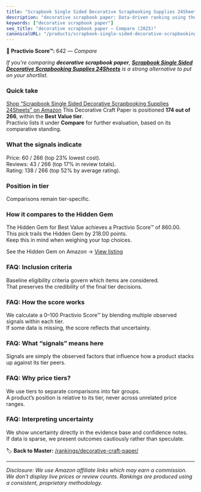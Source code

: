 ```yaml
---
title: "Scrapbook Single Sided Decorative Scrapbooking Supplies 24Sheets"
description: "decorative scrapbook paper: Data-driven ranking using the Practivio Score™. Positioned by quality, value, demand, findability, momentum."
keywords: ["decorative scrapbook paper"]
seo_title: "decorative scrapbook paper — Compare (2025)"
canonicalURL: "/products/scrapbook-single-sided-decorative-scrapbooking-supplies-24sheets-B0D1C8MZT4/"
---
```


**🛒 Practivio Score™:** 642 — _Compare_


*If you're comparing **decorative scrapbook paper**, **[Scrapbook Single Sided Decorative Scrapbooking Supplies 24Sheets](https://www.amazon.com/dp/B0D1C8MZT4?tag=practivio-20)** is a strong alternative to put on your shortlist.*
### Quick take
[Shop “Scrapbook Single Sided Decorative Scrapbooking Supplies 24Sheets” on Amazon](https://www.amazon.com/dp/B0D1C8MZT4?tag=practivio-20)
This Decorative Craft Paper is positioned **174 out of 266**, within the **Best Value tier**.  
Practivio lists it under **Compare** for further evaluation, based on its comparative standing.

### What the signals indicate
Price: 60 / 266 (top 23% lowest cost).  
Reviews: 43 / 266 (top 17% in review totals).  
Rating: 138 / 266 (top 52% by average rating).  

### Position in tier
Comparisons remain tier-specific.

### How it compares to the Hidden Gem
The Hidden Gem for Best Value achieves a Practivio Score™ of 860.00.  
This pick trails the Hidden Gem by 218.00 points.  
Keep this in mind when weighing your top choices.  

See the Hidden Gem on Amazon → [View listing](https://www.amazon.com/dp/B07JMT3FZX?tag=practivio-20)

### FAQ: Inclusion criteria
Baseline eligibility criteria govern which items are considered.  
That preserves the credibility of the final tier decisions.

### FAQ: How the score works
We calculate a 0–100 Practivio Score™ by blending multiple observed signals within each tier.  
If some data is missing, the score reflects that uncertainty.

### FAQ: What “signals” means here
Signals are simply the observed factors that influence how a product stacks up against its tier peers.

### FAQ: Why price tiers?
We use tiers to separate comparisons into fair groups.  
A product’s position is relative to its tier, never across unrelated price ranges.

### FAQ: Interpreting uncertainty
We show uncertainty directly in the evidence base and confidence notes.  
If data is sparse, we present outcomes cautiously rather than speculate.

<!-- Missing template for Compare/CompareWithinPriceClass -->


🏷️ **Back to Master:** [/rankings/decorative-craft-paper/](/rankings/decorative-craft-paper/)

---
_Disclosure: We use Amazon affiliate links which may earn a commission. We don’t display live prices or review counts. Rankings are produced using a consistent, proprietary methodology._
